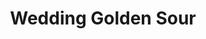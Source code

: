 ---
title: Wedding Golden Sour
bjcp_cat: Lambic (23 D)
brew_date: January 09, 2022
type: homebrew_recipe
short_description: 
page_url: /recipes/Wedding_Golden_Sour.html
---